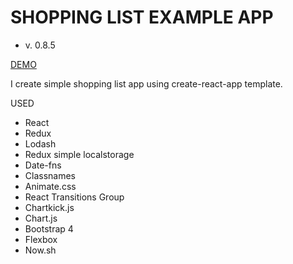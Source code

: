 # SHOPPING LIST EXAMPLE APP

* v. 0.8.5


[DEMO](https://shopping-list-vxhctoqxli.now.sh)

I create simple shopping list app using create-react-app template.

USED
  * React
  * Redux
  * Lodash
  * Redux simple localstorage
  * Date-fns
  * Classnames
  * Animate.css
  * React Transitions Group
  * Chartkick.js
  * Chart.js
  * Bootstrap 4
  * Flexbox
  * Now.sh